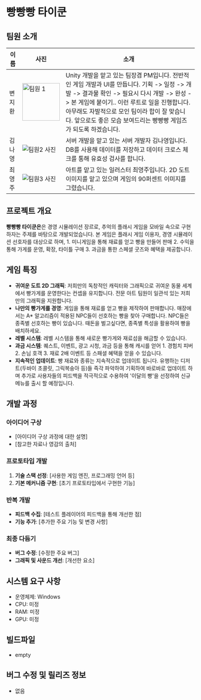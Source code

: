 # 빵빵빵 타이쿤
## 팀원 소개
| 이름       | 사진                          | 소개                          |
|------------|-------------------------------|-------------------------------|
|   변지환   | <img src="https://github.com/user-attachments/assets/805dcd8f-8a44-4db9-9221-4fed49d4561b" alt="팀원 1" width="100" height="100">          | Unity 개발을 맡고 있는 팀장겸 PM입니다. 전반적인 게임 개발과 UI를 만듭니다. 기획 -> 일정 -> 개발 -> 결과물 확인 -> 필요시 다시 개발 -> 완성 -> 본 게임에 붙이기.. 이런 루트로 일을 진행합니다. 아무래도 자발적으로 모인 팀이라 합이 잘 맞습니다. 앞으로도 좋은 모습 보여드리는 빵빵빵 게임즈가 되도록 하겠습니다. |
|   김나영   | ![팀원2 사진](링크)          | 서버 개발을 맡고 있는 서버 개발자 김나영입니다. DB를 사용해 데이터를 저장하고 데이터 크로스 체크를 통해 유효성 검사를 합니다. |
|   최영주   | ![팀원3 사진](링크)          | 아트를 맡고 있는 일러스터 최영주입니다. 2D 도트 이미지를 맡고 있으며 게임의 90퍼센트 이미지를 그렸습니다. |

## 프로젝트 개요
**빵빵빵 타이쿤은**은 경영 시뮬레이션 장르로, 추억의 플래시 게임을 모바일 속으로 구현하자는 주제를 바탕으로 개발되었습니다. 본 게임은 플래시 게임 이용자, 경영 시뮬레이션 선호자를 대상으로 하며, 1. 미니게임을 통해 재료를 얻고 빵을 만들어 판매 2. 수익을 통해 가게를 운영, 확장, 타이틀 구매 3. 과금을 통한 스페셜 굿즈와 혜택을 제공합니다.

## 게임 특징
- **귀여운 도트 2D 그래픽**: 저희만의 독창적인 캐릭터와 그래픽으로 귀여운 동물 세계에서 빵가게를 운영한다는 컨셉을 유지합니다. 전문 아트 팀원이 일관석 있는 저희만의 그래픽을 지원합니다.
- **나만의 빵가게를 경영**: 게임을 통해 재료를 얻고 빵을 제작하여 판매합니다. 매장에서는 A* 알고리즘이 적용된 NPC들이 선호하는 빵을 찾아 구매합니다. NPC들은 종족별 선호하는 빵이 있습니다. 때돈을 벌고싶다면, 종족별 특성을 활용하여 빵을 배치하세요.
- **레벨 시스템**: 레벨 시스템을 통해 새로운 빵가게와 재료섬을 해금할 수 있습니다.
- **과금 시스템**: 퀘스트, 이벤트, 광고 시청, 과금 등을 통해 캐시를 얻어 1. 경험치 피버 2. 손님 호객 3. 재료 2배 이벤트 등 스패셜 혜택을 얻을 수 있습니다.
- **지속적인 업데이트**: 빵 재료와 종류는 지속적으로 업데이트 됩니다. 유행하는 디저트(두바이 초콜릿, 그릭복숭아 등)들 즉각 파악하여 기획하여 바로바로 업데이트 하며 추가로 사용자들의 피드백을 적극적으로 수용하여 '이달의 빵'을 선정하여 신규 메뉴를 출시 할 예정입니다.

## 개발 과정

### 아이디어 구상
- [아이디어 구상 과정에 대한 설명]
- [참고한 자료나 영감의 출처]

### 프로토타입 개발
1. **기술 스택 선정**: [사용한 게임 엔진, 프로그래밍 언어 등]
2. **기본 메커니즘 구현**: [초기 프로토타입에서 구현한 기능]

### 반복 개발
- **피드백 수집**: [테스트 플레이어의 피드백을 통해 개선한 점]
- **기능 추가**: [추가한 주요 기능 및 변경 사항]

### 최종 다듬기
- **버그 수정**: [수정한 주요 버그]
- **그래픽 및 사운드 개선**: [개선한 요소]

## 시스템 요구 사항
- 운영체제: Windows
- CPU: 미정
- RAM: 미정
- GPU: 미정

## 빌드파일
- empty

## 버그 수정 및 릴리즈 정보
- 없음

